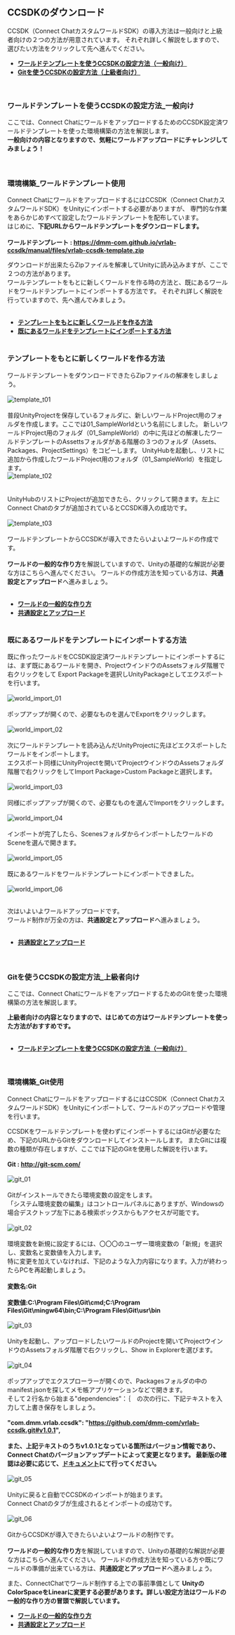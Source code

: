 ## CCSDKのダウンロード

CCSDK（Connect ChatカスタムワールドSDK）の導入方法は一般向けと上級者向けの２つの方法が用意されています。
それぞれ詳しく解説をしますので、選びたい方法をクリックして先へ進んでください。
<br>

- **[ワールドテンプレートを使うCCSDKの設定方法（一般向け）](08-tutorial-ccsdk-download.md#ワールドテンプレートを使うccsdkの設定方法_一般向け)**
- **[Gitを使うCCSDKの設定方法（上級者向け）](08-tutorial-ccsdk-download.md#gitを使うccsdkの設定方法_上級者向け)**
<br>

### ワールドテンプレートを使うCCSDKの設定方法_一般向け

ここでは、Connect ChatにワールドをアップロードするためのCCSDK設定済ワールドテンプレートを使った環境構築の方法を解説します。  
**一般向けの内容となりますので、気軽にワールドアップロードにチャレンジしてみましょう！**  
<br><br>
### 環境構築_ワールドテンプレート使用

Connect ChatにワールドをアップロードするにはCCSDK（Connect ChatカスタムワールドSDK）をUnityにインポートする必要がありますが、
専門的な作業をあらかじめすべて設定したワールドテンプレートを配布しています。  
はじめに、**下記URLからワールドテンプレートをダウンロードします。**  
<br>
**ワールドテンプレート : https://dmm-com.github.io/vrlab-ccsdk/manual/files/vrlab-ccsdk-template.zip**

ダウンロードが出来たらZipファイルを解凍してUnityに読み込みますが、ここで２つの方法があります。  
ワールテンプレートをもとに新しくワールドを作る時の方法と、既にあるワールドをワールドテンプレートにインポートする方法です。
それぞれ詳しく解説を行っていますので、先へ進んでみましょう。 
<br><br>
- **[テンプレートをもとに新しくワールドを作る方法](08-tutorial-ccsdk-download.md#テンプレートをもとに新しくワールドを作る方法)**
- **[既にあるワールドをテンプレートにインポートする方法](08-tutorial-ccsdk-download.md#既にあるワールドをテンプレートにインポートする方法)**
<br><br>

### テンプレートをもとに新しくワールドを作る方法  

ワールドテンプレートをダウンロードできたらZipファイルの解凍をしましょう。  
<br>
![template_t01](https://user-images.githubusercontent.com/68273442/124872413-32b0c700-e000-11eb-8114-7bc87183e9ff.png) 
<br><br>
普段UnityProjectを保存しているフォルダに、新しいワールドProject用のフォルダを作成します。ここでは01_SampleWorldという名前にしました。
新しいワールドProject用のフォルダ（01_SampleWorld）の中に先ほどの解凍したワールドテンプレートのAssettsフォルダがある階層の３つのフォルダ（Assets、Packages、ProjectSettings）をコピーします。
UnityHubを起動し、リストに追加から作成したワールドProject用のフォルダ（01_SampleWorld）を指定します。　
<br>
![template_t02](https://user-images.githubusercontent.com/68273442/124872673-84595180-e000-11eb-8384-61c1ccfaa7c8.png)  
<br><br>
UnityHubのリストにProjectが追加できたら、クリックして開きます。左上にConnect Chatのタブが追加されているとCCSDK導入の成功です。  
<br>
![template_t03](https://user-images.githubusercontent.com/68273442/124874283-81f7f700-e002-11eb-86bd-dfacf06cb5a2.png)
<br><br>
ワールドテンプレートからCCSDKが導入できたらいよいよワールドの作成です。  
<br>
**ワールドの一般的な作り方**を解説していますので、Unityの基礎的な解説が必要な方はこちらへ進んでください。
ワールドの作成方法を知っている方は、**共通設定とアップロード**へ進みましょう。  
<br>
- **[ワールドの一般的な作り方](09-tutorial-world-create.md#ワールドの一般的な作り方)**
- **[共通設定とアップロード](10-tutorial-world-upload.md#共通設定とアップロード)**
<br><br>

### 既にあるワールドをテンプレートにインポートする方法  

既に作ったワールドをCCSDK設定済ワールドテンプレートにインポートするには、まず既にあるワールドを開き、ProjectウインドウのAssetsフォルダ階層で右クリックをして
Export Packageを選択しUnityPackageとしてエクスポートを行います。  
<br>
![world_import_01](https://user-images.githubusercontent.com/68273442/125026863-589da080-e0c0-11eb-9eac-5be3ee43a604.png)
<br><br>
ポップアップが開くので、必要なものを選んでExportをクリックします。  
<br>
![world_import_02](https://user-images.githubusercontent.com/68273442/125075841-1a24d780-e0fa-11eb-8f1b-546c1d92b3ad.png)
<br><br>
次にワールドテンプレートを読み込んだUnityProjectに先ほどエクスポートしたワールドをインポートします。  
エクスポート同様にUnityProjectを開いてProjectウインドウのAssetsフォルダ階層で右クリックをしてImport Package>Custom Packageと選択します。  
<br>
![world_import_03](https://user-images.githubusercontent.com/68273442/125076003-4c363980-e0fa-11eb-9504-a26f05d8f039.png)
<br><br>
同様にポップアップが開くので、必要なものを選んでImportをクリックします。  
<br>
![world_import_04](https://user-images.githubusercontent.com/68273442/125076475-ebf3c780-e0fa-11eb-881d-c181124f1d08.png)
<br><br>
インポートが完了したら、ScenesフォルダからインポートしたワールドのSceneを選んで開きます。  
<br>
![world_import_05](https://user-images.githubusercontent.com/68273442/125076607-147bc180-e0fb-11eb-9cef-d75bfddcf788.png)
<br><br>
既にあるワールドをワールドテンプレートにインポートできました。  
<br>
![world_import_06](https://user-images.githubusercontent.com/68273442/125076771-47be5080-e0fb-11eb-9fe9-fc193dbf6c81.png)
<br><br>

次はいよいよワールドアップロードです。  
ワールド制作が万全の方は、**共通設定とアップロード**へ進みましょう。  
<br>
- **[共通設定とアップロード](10-tutorial-world-upload.md#共通設定とアップロード)**
<br><br><br>

### Gitを使うCCSDKの設定方法_上級者向け  

ここでは、Connect ChatにワールドをアップロードするためのGitを使った環境構築の方法を解説します。

**上級者向けの内容となりますので、はじめての方はワールドテンプレートを使った方法がおすすめです。**  
<br>

- **[ワールドテンプレートを使うCCSDKの設定方法（一般向け）](08-tutorial-ccsdk-download.md#ワールドテンプレートを使うccsdkの設定方法_一般向け)**
<br>

### 環境構築_Git使用

Connect ChatにワールドをアップロードするにはCCSDK（Connect ChatカスタムワールドSDK）をUnityにインポートして、ワールドのアップロードや管理を行います。



CCSDKをワールドテンプレートを使わずにインポートするにはGitが必要なため、下記のURLからGitをダウンロードしてインストールします。
またGitには複数の種類が存在しますが、ここでは下記のGitを使用した解説を行います。  
<br>
**Git : http://git-scm.com/**
<br><br>
![git_01](https://user-images.githubusercontent.com/68273442/125567800-96faf71a-9c07-4b84-ad36-e643e27c2326.png)
<br><br>
Gitがインストールできたら環境変数の設定をします。  
「システム環境変数の編集」はコントロールパネルにありますが、Windowsの場合デスクトップ左下にある検索ボックスからもアクセスが可能です。  
<br>
![git_02](https://user-images.githubusercontent.com/68273442/125567827-5427ab6b-2e44-4f64-84e6-04498224fbad.png)
<br><br>
環境変数を新規に設定するには、〇〇〇のユーザー環境変数の「新規」を選択し、変数名と変数値を入力します。  
特に変更を加えていなければ、下記のような入力内容になります。入力が終わったらPCを再起動しましょう。  
<br>
**変数名:Git**  
<br>
**変数値:C:\Program Files\Git\cmd;C:\Program Files\Git\mingw64\bin;C:\Program Files\Git\usr\bin**  
<br>
![git_03](https://user-images.githubusercontent.com/68273442/125567858-ac9b41fb-40b4-48f8-bdab-caca052c5979.png)
<br><br>
Unityを起動し、アップロードしたいワールドのProjectを開いてProjectウインドウのAssetsフォルダ階層で右クリックし、Show in Explorerを選びます。  
<br>
![git_04](https://user-images.githubusercontent.com/68273442/125567871-68a20d5c-3277-47a1-96c1-517a009ef826.png)
<br><br>
ポップアップでエクスプローラーが開くので、Packagesフォルダの中のmanifest.jsonを探してメモ帳アプリケーションなどで開きます。  
そして２行名から始まる"dependencies"：｛　の次の行に、下記テキストを入力して上書き保存をしましょう。  
<br>
**"com.dmm.vrlab.ccsdk": "https://github.com/dmm-com/vrlab-ccsdk.git#v1.0.1",**
<br><br>
**また、上記テキストのうちv1.0.1となっている箇所はバージョン情報であり、Connect Chatのバージョンアップデートによって変更となります。
最新版の確認は必要に応じて、[ドキュメント](../Japanese/03-setting-up-the-sdk.md#SDKのセットアップ)にて行ってください。**
<br><br>
![git_05](https://user-images.githubusercontent.com/68273442/125567931-49d607ba-1577-475a-9401-e1c41023de23.png)
<br><br>
Unityに戻ると自動でCCSDKのインポートが始まります。  
Connect Chatのタブが生成されるとインポートの成功です。  
<br>
![git_06](https://user-images.githubusercontent.com/68273442/125567947-959b03f4-88fd-4b7e-a941-8a4f454a3af4.png)
<br><br>
GitからCCSDKが導入できたらいよいよワールドの制作です。  
<br>
**ワールドの一般的な作り方**を解説していますので、Unityの基礎的な解説が必要な方はこちらへ進んでください。
ワールドの作成方法を知っている方や既にワールドの準備が出来ている方は、**共通設定とアップロード**へ進みましょう。  

また、ConnectChatでワールド制作する上での事前準備として
**UnityのColorSpaceをLinearに変更する必要があります。詳しい設定方法はワールドの一般的な作り方の冒頭で解説しています。**
<br>
- **[ワールドの一般的な作り方](09-tutorial-world-create.md#ワールドの一般的な作り方)**
- **[共通設定とアップロード](10-tutorial-world-upload.md#共通設定とアップロード)**
<br>
